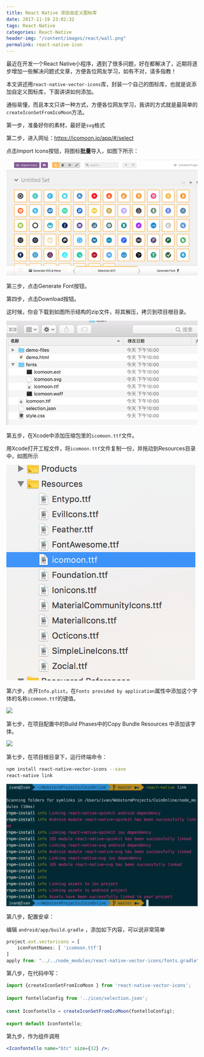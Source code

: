 ```yaml
---
title: React Native 添加自定义图标库
date: 2017-11-19 23:02:32
tags: React-Native
categories: React-Native
header-img: "/content/images/react/wall.png"
permalink: react-native-icon
---
```


最近在开发一个React Native小程序，遇到了很多问题，好在都解决了，近期将逐步增加一些解决问题式文章，方便各位网友学习，如有不对，请多指教！

本文讲述用`react-native-vector-icons`库，封装一个自己的图标库，也就是说添加自定义图标库，下面讲讲如何添加。

通俗易懂，而且本文只讲一种方式，方便各位网友学习，我讲的方式就是最简单的`createIconSetFromIcoMoon`方法。

第一步，准备好你的素材，最好是`svg`格式

第二步，进入网址：https://icomoon.io/app/#/select

点击Import Icons按钮，将图标**批量**导入，如图下所示：

![](/content/images/react-icon/1.png)

第三步，点击Generate Font按钮。

第四步，点击Download按钮。

这时候，你会下载到如图所示结构的zip文件，将其解压，拷贝到项目根目录。

![](/content/images/react-icon/2.png)

第五步，在Xcode中添加压缩包里的`icomoon.ttf`文件。

用Xcode打开工程文件，将`icomoon.ttf`文件复制一份，并拖动到Resources目录中，如图所示

![](/content/images/react-icon/3.png)

第六步，点开`Info.plist`，在`Fonts provided by application`属性中添加这个字体的名称`icomoon.ttf`的键值。

![](/content/images/react-icon/4.png)

第七步，在项目配置中的Build Phases中的Copy Bundle Resources 中添加该字体。

![](/content/images/react-icon/8.png)



第七步，在项目根目录下，运行终端命令：

```bash
npm install react-native-vector-icons --save
react-native link
```

![](/content/images/react-icon/5.png)

第八步，配置安卓：

编辑 `android/app/build.gradle` ，添加如下内容，可以说非常简单

```js
project.ext.vectoricons = [
    iconFontNames: [ 'icomoon.ttf'] 
]
apply from: "../../node_modules/react-native-vector-icons/fonts.gradle"
```

第八步，在代码中写：

```javascript
import {createIconSetFromIcoMoon } from 'react-native-vector-icons';

import fontelloConfig from '../icon/selection.json';

const Iconfontello = createIconSetFromIcoMoon(fontelloConfig);

export default Iconfontello;
```

第九步，作为组件调用

```jsx
<Iconfontello name="btc" size={32} />;
```

